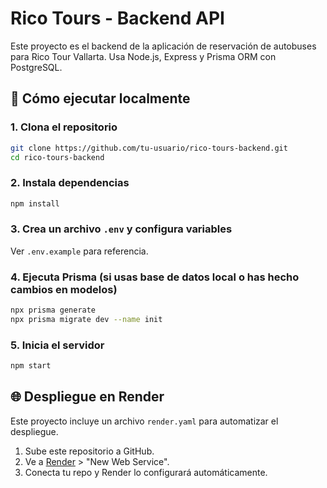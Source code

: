 # Rico Tours - Backend API

Este proyecto es el backend de la aplicación de reservación de autobuses para Rico Tour Vallarta. Usa Node.js, Express y Prisma ORM con PostgreSQL.

## 🚀 Cómo ejecutar localmente

### 1. Clona el repositorio
```bash
git clone https://github.com/tu-usuario/rico-tours-backend.git
cd rico-tours-backend
```

### 2. Instala dependencias
```bash
npm install
```

### 3. Crea un archivo `.env` y configura variables
Ver `.env.example` para referencia.

### 4. Ejecuta Prisma (si usas base de datos local o has hecho cambios en modelos)
```bash
npx prisma generate
npx prisma migrate dev --name init
```

### 5. Inicia el servidor
```bash
npm start
```

## 🌐 Despliegue en Render

Este proyecto incluye un archivo `render.yaml` para automatizar el despliegue.

1. Sube este repositorio a GitHub.
2. Ve a [Render](https://render.com) > "New Web Service".
3. Conecta tu repo y Render lo configurará automáticamente.
